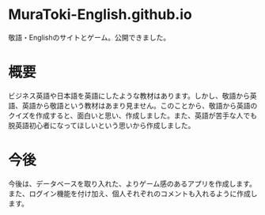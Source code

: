 # MuraToki-English.github.io
敬語・Englishのサイトとゲーム。公開できました。

# 概要
ビジネス英語や日本語を英語にしたような教材はあります。しかし、敬語から英語、英語から敬語という教材はあまり見ません。このことから、敬語から英語のクイズを作成すると、面白いと思い、作成しました。また、英語が苦手な人でも脱英語初心者になってほしいという思いから作成しました。

# 今後
今後は、データベースを取り入れた、よりゲーム感のあるアプリを作成します。
また、ログイン機能を付け加え、個人それぞれのコメントも入れるように作成します。
